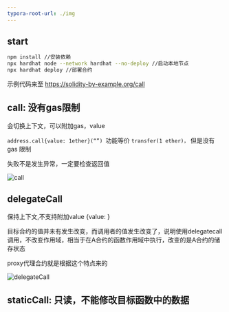 ```yaml
---
typora-root-url: ./img
---
```


## start

```bash
npm install //安装依赖
npx hardhat node --network hardhat --no-deploy //启动本地节点
npx hardhat deploy //部署合约
```

示例代码来至 https://solidity-by-example.org/call

## call: 没有gas限制
会切换上下文，可以附加gas，value

 `address.call{value: 1ether}(“”) `功能等价 `transfer(1 ether)，` 但是没有 gas 限制

 失败不是发⽣异常，⼀定要检查返回值

![call](/call.png)

## delegateCall
保持上下⽂,不⽀持附加value {value: } 

目标合约的值并未有发生改变，而调用者的值发生改变了，说明使用delegatecall调用，不改变作用域，相当于在A合约的函数作用域中执行，改变的是A合约的储存状态

proxy代理合约就是根据这个特点来的

![delegateCall](/delegateCall.png)


## staticCall: 只读，不能修改目标函数中的数据







